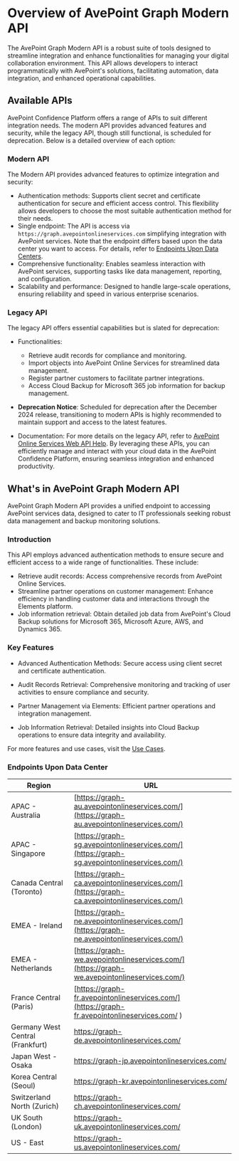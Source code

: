 # Overview of AvePoint Graph Modern API

The AvePoint Graph Modern API is a robust suite of tools designed to streamline integration and enhance functionalities for managing your digital collaboration environment. This API allows developers to interact programmatically with AvePoint's solutions, facilitating automation, data integration, and enhanced operational capabilities.  

## Available APIs  

AvePoint Confidence Platform offers a range of APIs to suit different integration needs. The modern API provides advanced features and security, while the legacy API, though still functional, is scheduled for deprecation. Below is a detailed overview of each option:  

### Modern API  

The Modern API provides advanced features to optimize integration and security:  

- Authentication methods: Supports client secret and certificate authentication for secure and efficient access control. This flexibility allows developers to choose the most suitable authentication method for their needs.  
- Single endpoint: The API is access via `https://graph.avepointonlineservices.com` simplifying integration with AvePoint services. Note that the endpoint differs based upon the data center you want to access. For details, refer to [Endpoints Upon Data Centers](#endpoints-upon-data-center).  
- Comprehensive functionality: Enables seamless interaction with AvePoint services, supporting tasks like data management, reporting, and configuration.  
- Scalability and performance: Designed to handle large-scale operations, ensuring reliability and speed in various enterprise scenarios.  

### Legacy API  

The legacy API offers essential capabilities but is slated for deprecation:  

- Functionalities:  

  - Retrieve audit records for compliance and monitoring.  
  - Import objects into AvePoint Online Services for streamlined data management.  
  - Register partner customers to facilitate partner integrations.  
  - Access Cloud Backup for Microsoft 365 job information for backup management.  

- **Deprecation Notice**: Scheduled for deprecation after the December 2024 release, transitioning to modern APIs is highly recommended to maintain support and access to the latest features.  
- Documentation: For more details on the legacy API, refer to [AvePoint Online Services Web API Help](https://avepointcdn.azureedge.net/assets/webhelp/avepoint-online-services-api/index.htm). 
By leveraging these APIs, you can efficiently manage and interact with your cloud data in the AvePoint Confidence Platform, ensuring seamless integration and enhanced productivity.  

## What's in AvePoint Graph Modern API

AvePoint Graph Modern API provides a unified endpoint to accessing AvePoint services data, designed to cater to IT professionals seeking robust data management and backup monitoring solutions.  

### Introduction

This API employs advanced authentication methods to ensure secure and efficient access to a wide range of functionalities. These include:  

- Retrieve audit records: Access comprehensive records from AvePoint Online Services.  
- Streamline partner operations on customer management: Enhance efficiency in handling customer data and interactions through the Elements platform.  
- Job information retrieval: Obtain detailed job data from AvePoint's Cloud Backup solutions for Microsoft 365, Microsoft Azure, AWS, and Dynamics 365.  

### Key Features

- Advanced Authentication Methods: Secure access using client secret and certificate authentication.  

- Audit Records Retrieval: Comprehensive monitoring and tracking of user activities to ensure compliance and security.  

- Partner Management via Elements: Efficient partner operations and integration management.

- Job Information Retrieval: Detailed insights into Cloud Backup operations to ensure data integrity and availability.  

For more features and use cases, visit the [Use Cases](Use%20Cases.md).  

### Endpoints Upon Data Center

| Region                    | URL                                 |
|------------------------------|---------------------------------|
| APAC - Australia          | [https://graph-au.avepointonlineservices.com/](https://graph-au.avepointonlineservices.com/) |
| APAC - Singapore                    | [https://graph-sg.avepointonlineservices.com/](https://graph-sg.avepointonlineservices.com/) |
| Canada Central (Toronto)            | [https://graph-ca.avepointonlineservices.com/](https://graph-ca.avepointonlineservices.com/) |
| EMEA - Ireland                      | [https://graph-ne.avepointonlineservices.com/](https://graph-ne.avepointonlineservices.com/) |
| EMEA - Netherlands                  | [https://graph-we.avepointonlineservices.com/](https://graph-we.avepointonlineservices.com/) |
| France Central (Paris)              | [https://graph-fr.avepointonlineservices.com/](https://graph-fr.avepointonlineservices.com/ ) |
| Germany West Central (Frankfurt)    | [https://graph-de.avepointonlineservices.com/ ](https://graph-de.avepointonlineservices.com/ ) |
| Japan West - Osaka                  | [https://graph-jp.avepointonlineservices.com/ ](https://graph-jp.avepointonlineservices.com/ ) |
| Korea Central (Seoul)               | [https://graph-kr.avepointonlineservices.com/ ](https://graph-kr.avepointonlineservices.com/ ) |
| Switzerland North (Zurich)          | [https://graph-ch.avepointonlineservices.com/ ](https://graph-ch.avepointonlineservices.com/ ) |
| UK South (London)                   | [https://graph-uk.avepointonlineservices.com/ ](https://graph-uk.avepointonlineservices.com/ ) |
| US - East                           | [https://graph-us.avepointonlineservices.com/ ](https://graph-us.avepointonlineservices.com/) |